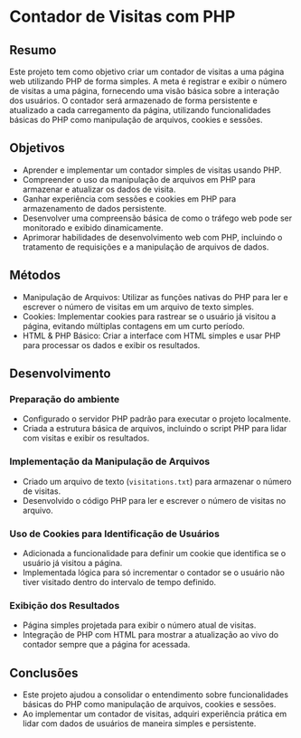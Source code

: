 # Contador de Visitas com PHP

## Resumo

Este projeto tem como objetivo criar um contador de visitas a uma página web utilizando PHP de forma simples. A meta é registrar e exibir o número de visitas a uma página, fornecendo uma visão básica sobre a interação dos usuários. O contador será armazenado de forma persistente e atualizado a cada carregamento da página, utilizando funcionalidades básicas do PHP como manipulação de arquivos, cookies e sessões.

## Objetivos

- Aprender e implementar um contador simples de visitas usando PHP.  
- Compreender o uso da manipulação de arquivos em PHP para armazenar e atualizar os dados de visita.  
- Ganhar experiência com sessões e cookies em PHP para armazenamento de dados persistente.  
- Desenvolver uma compreensão básica de como o tráfego web pode ser monitorado e exibido dinamicamente.  
- Aprimorar habilidades de desenvolvimento web com PHP, incluindo o tratamento de requisições e a manipulação de arquivos de dados.

## Métodos

- Manipulação de Arquivos: Utilizar as funções nativas do PHP para ler e escrever o número de visitas em um arquivo de texto simples.  
- Cookies: Implementar cookies para rastrear se o usuário já visitou a página, evitando múltiplas contagens em um curto período.  
- HTML & PHP Básico: Criar a interface com HTML simples e usar PHP para processar os dados e exibir os resultados.

## Desenvolvimento

### Preparação do ambiente
- Configurado o servidor PHP padrão para executar o projeto localmente.  
- Criada a estrutura básica de arquivos, incluindo o script PHP para lidar com visitas e exibir os resultados.

### Implementação da Manipulação de Arquivos
- Criado um arquivo de texto (`visitations.txt`) para armazenar o número de visitas.  
- Desenvolvido o código PHP para ler e escrever o número de visitas no arquivo.

### Uso de Cookies para Identificação de Usuários
- Adicionada a funcionalidade para definir um cookie que identifica se o usuário já visitou a página.  
- Implementada lógica para só incrementar o contador se o usuário não tiver visitado dentro do intervalo de tempo definido.

### Exibição dos Resultados
- Página simples projetada para exibir o número atual de visitas.  
- Integração de PHP com HTML para mostrar a atualização ao vivo do contador sempre que a página for acessada.

## Conclusões

- Este projeto ajudou a consolidar o entendimento sobre funcionalidades básicas do PHP como manipulação de arquivos, cookies e sessões.  
- Ao implementar um contador de visitas, adquiri experiência prática em lidar com dados de usuários de maneira simples e persistente.
